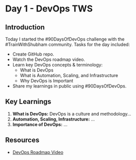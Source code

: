 # Day 1 - DevOps TWS

## Introduction
Today I started the #90DaysOfDevOps challenge with the #TrainWithShubham community. Tasks for the day included:

- Create GitHub repo.
- Watch the DevOps roadmap video.
- Learn key DevOps concepts & terminology:
  - What is DevOps
  - What is Automation, Scaling, and Infrastructure
  - Why DevOps is Important
- Share my learnings in public using #90DaysOfDevOps.

## Key Learnings
1. **What is DevOps:** DevOps is a culture and methodology...
2. **Automation, Scaling, Infrastructure:** ...
3. **Importance of DevOps:** ...

## Resources
- [DevOps Roadmap Video](https://www.youtube.com/watch?v=g_QHuGq3E2Y)


